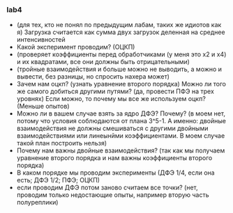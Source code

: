 ### lab4

- (для тех, кто не понял по предыдущим лабам, таких же идиотов как я) Загрузка считается как сумма двух загрузок деленная на среднее интенсивностей
- Какой эксперимент проводим? (ОЦКП) 
- (проверяет коэффициенты перед обработчиками (у меня это х2 и х4) и их квадратами, все они должны быть отрицательными)
- (тройные взаимодействия и больше можно не выводить, а можно и вывести, без разницы, но спросить нахера может)
- Зачем нам оцкп? (узнать уравнение второго порядка) Можно ли того же самого добиться другими путями? (да, провести ПФЭ на трех уровнях) Если можно, то почему мы все же используем оцкп? (Меньше опытов)
- Можно ли в вашем случае взять за ядро ДФЭ?  Почему? (в моем нет, потому что условия соблюдаются от плана 3^5-1. А именно: двойные взаимодействия не должны смешиваться с другими двойными взаимодействиями или линеынйми коэффициентами. В моем случае такой план построить нельзя)
- Почему нам важны двойные взаимодействия? (так как мы получаем уравнение второго порядка и нам важны коэффициенты второго порядка)
- В каком порядке мы проводим эксперименты (ДФЭ 1/4, если она есть; ДФЭ 1/2; ПФЭ; ОЦКП)
- если проводим ДФЭ потом заново считаем все точки? (нет, проводим только недостающие опыты, например вторую часть полуреплики)
